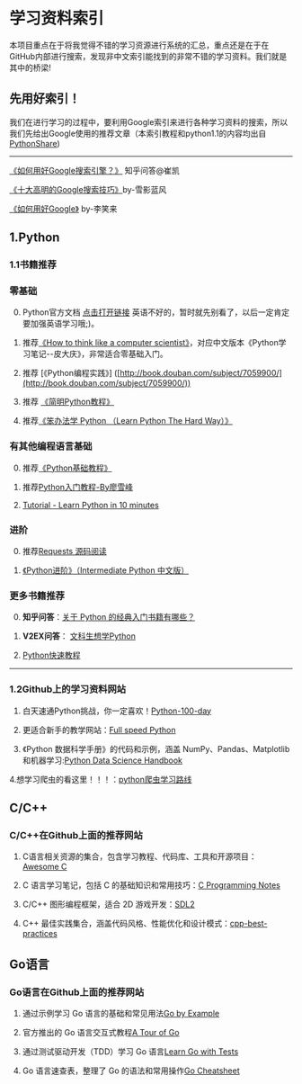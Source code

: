# 学习资料索引
本项目重点在于将我觉得不错的学习资源进行系统的汇总，重点还是在于在GitHub内部进行搜索，发现非中文索引能找到的非常不错的学习资料。我们就是其中的桥梁!
## 先用好索引！
我们在进行学习的过程中，要利用Google索引来进行各种学习资料的搜索，所以我们先给出Google使用的推荐文章（本索引教程和python1.1的内容均出自[PythonShare](https://github.com/Yixiaohan/codeparkshare))
***

[《如何用好Google搜索引擎？》](http://www.zhihu.com/question/20161362) 知乎问答@崔凯

[《十大高明的Google搜索技巧》](http://www.williamlong.info/archives/728.html)by-雪影蓝风

[《如何用好Google》](http://wordpress.lixiaolai.com/archives/992.html) by-李笑来

## 1.Python
### 1.1书籍推荐
### 零基础

[](https://github.com/Yixiaohan/codeparkshare#%E9%9B%B6%E5%9F%BA%E7%A1%80)

0.  Python官方文档 [点击打开链接](http://docs.python.org/2/tutorial/index.html) 英语不好的，暂时就先别看了，以后一定肯定要加强英语学习哦;)。
    
1.  推荐[《How to think like a computer scientist》](http://www.greenteapress.com/thinkpython/thinkCSpy.pdf)，对应中文版本《Python学习笔记--皮大庆》，非常适合零基础入门。
    
2.  推荐 [《Python编程实践》] ([http://book.douban.com/subject/7059900/](http://book.douban.com/subject/7059900/))
    
3.  推荐 [《简明Python教程》](http://woodpecker.org.cn/abyteofpython_cn/chinese/)
    
4.  推荐[《笨办法学 Python （Learn Python The Hard Way）》](http://learn-python-the-hard-way-zh_cn-translation.readthedocs.org/en/1.0/)
    

### 有其他编程语言基础

[](https://github.com/Yixiaohan/codeparkshare#%E6%9C%89%E5%85%B6%E4%BB%96%E7%BC%96%E7%A8%8B%E8%AF%AD%E8%A8%80%E5%9F%BA%E7%A1%80)

0.  推荐[《Python基础教程》](http://book.douban.com/subject/4866934/)
    
1.  推荐[Python入门教程-By廖雪峰](http://www.liaoxuefeng.com/wiki/001374738125095c955c1e6d8bb493182103fac9270762a000)
    
2.  [Tutorial - Learn Python in 10 minutes](https://www.stavros.io/tutorials/python/)
    

### 进阶

[](https://github.com/Yixiaohan/codeparkshare#%E8%BF%9B%E9%98%B6)

0.  推荐[Requests 源码阅读](https://github.com/wangshunping/read_requests)
    
1.  [《Python进阶》（Intermediate Python 中文版）](https://github.com/eastlakeside/interpy-zh)
    

### 更多书籍推荐

[](https://github.com/Yixiaohan/codeparkshare#%E6%9B%B4%E5%A4%9A%E4%B9%A6%E7%B1%8D%E6%8E%A8%E8%8D%90)

0.  **知乎问答**：[关于 Python 的经典入门书籍有哪些？](http://www.zhihu.com/question/19593179)
    
1.  **V2EX问答**： [文科生想学Python](http://www.v2ex.com/t/40397)
    
2.  [Python快速教程](http://www.cnblogs.com/vamei/archive/2012/09/13/2682778.html)
***
### 1.2Github上的学习资料网站
1. 白天速通Python挑战，你一定喜欢！[Python-100-day](https://github.com/jackfrued/Python-100-Days) 

2. 更适合新手的教学网站：[Full speed Python](https://github.com/joaoventura/full-speed-python) 

3. 《Python 数据科学手册》的代码和示例，涵盖 NumPy、Pandas、Matplotlib 和机器学习:[Python Data Science Handbook](https://github.com/jakevdp/PythonDataScienceHandbook) 

4.想学习爬虫的看这里！！！：[python爬虫学习路线](https://github.com/facert/python-spider) 
## C/C++
### C/C++在Github上面的推荐网站
1. C语言相关资源的集合，包含学习教程、代码库、工具和开源项目：[Awesome C](https://github.com/kozross/awesome-c)

2. C 语言学习笔记，包括 C 的基础知识和常用技巧：[C Programming Notes](https://github.com/BartMassey/c-programming-notes)

4. C/C++ 图形编程框架，适合 2D 游戏开发：[SDL2](https://github.com/libsdl-org/SDL)
3. C++ 最佳实践集合，涵盖代码风格、性能优化和设计模式：[cpp-best-practices](https://github.com/learncpp)
## Go语言
### Go语言在Github上面的推荐网站
1. 通过示例学习 Go 语言的基础和常见用法[Go by Example](https://github.com/mmcgrana/gobyexample)

2. 官方推出的 Go 语言交互式教程[A Tour of Go](https://github.com/golang/tour) 

3. 通过测试驱动开发（TDD）学习 Go 语言[Learn Go with Tests](https://github.com/quii/learn-go-with-tests)

4. Go 语言速查表，整理了 Go 的语法和常用操作[Go Cheatsheet](https://github.com/a8m/go-lang-cheat-sheet)
